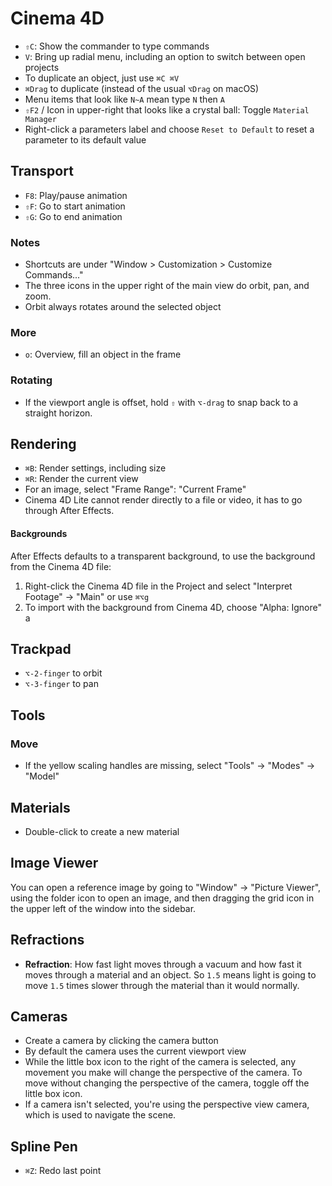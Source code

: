 # Cinema 4D

- `⇧C`: Show the commander to type commands
- `V`: Bring up radial menu, including an option to switch between open projects
- To duplicate an object, just use `⌘C ⌘V`
- `⌘Drag` to duplicate (instead of the usual `⌥Drag` on macOS)
- Menu items that look like `N~A` mean type `N` then `A`
- `⇧F2` / Icon in upper-right that looks like a crystal ball: Toggle `Material Manager`
- Right-click a parameters label and choose `Reset to Default` to reset a parameter to its default value

## Transport

- `F8`: Play/pause animation
- `⇧F`: Go to start animation
- `⇧G`: Go to end animation

### Notes

- Shortcuts are under "Window > Customization > Customize Commands..."
- The three icons in the upper right of the main view do orbit, pan, and zoom.
- Orbit always rotates around the selected object

### More

- `o`: Overview, fill an object in the frame

### Rotating

- If the viewport angle is offset, hold `⇧` with `⌥-drag` to snap back to a straight horizon.

## Rendering

- `⌘B`: Render settings, including size
- `⌘R`: Render the current view
- For an image, select "Frame Range": "Current Frame"
- Cinema 4D Lite cannot render directly to a file or video, it has to go through After Effects.

#### Backgrounds

After Effects defaults to a transparent background, to use the background from the Cinema 4D file:

1. Right-click the Cinema 4D file in the Project and select "Interpret Footage" -> "Main" or use `⌘⌥g`
2. To import with the background from Cinema 4D, choose "Alpha: Ignore"
a
## Trackpad

- `⌥-2-finger` to orbit
- `⌥-3-finger` to pan

## Tools

### Move

- If the yellow scaling handles are missing, select "Tools" -> "Modes" -> "Model"

## Materials

- Double-click to create a new material

## Image Viewer

You can open a reference image by going to "Window" -> "Picture Viewer", using the folder icon to open an image, and then dragging the grid icon in the upper left of the window into the sidebar.

## Refractions

- **Refraction**: How fast light moves through a vacuum and how fast it moves through a material and an object. So `1.5` means light is going to move `1.5` times slower through the material than it would normally.

## Cameras

- Create a camera by clicking the camera button
- By default the camera uses the current viewport view
- While the little box icon to the right of the camera is selected, any movement you make will change the perspective of the camera. To move without changing the perspective of the camera, toggle off the little box icon.
- If a camera isn't selected, you're using the perspective view camera, which is used to navigate the scene.

## Spline Pen

- `⌘Z`: Redo last point
